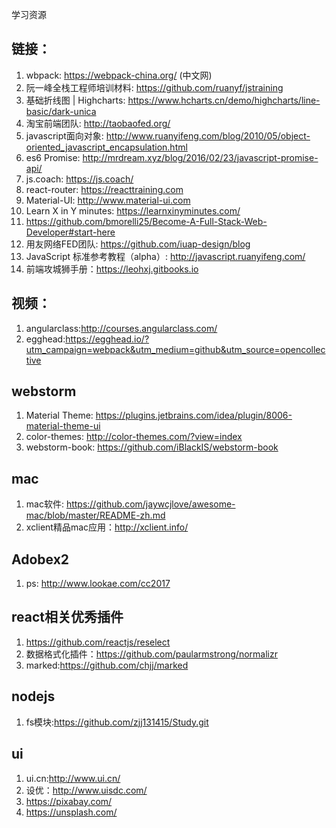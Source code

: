 学习资源
## 链接：
1. wbpack: https://webpack-china.org/ (中文网)
2. 阮一峰全栈工程师培训材料: https://github.com/ruanyf/jstraining
3. 基础折线图 | Highcharts: https://www.hcharts.cn/demo/highcharts/line-basic/dark-unica
4. 淘宝前端团队: http://taobaofed.org/
5. javascript面向对象: http://www.ruanyifeng.com/blog/2010/05/object-oriented_javascript_encapsulation.html
6. es6 Promise: http://mrdream.xyz/blog/2016/02/23/javascript-promise-api/
7. js.coach: https://js.coach/
8. react-router: https://reacttraining.com
9. Material-UI: http://www.material-ui.com
10. Learn X in Y minutes: https://learnxinyminutes.com/
11. https://github.com/bmorelli25/Become-A-Full-Stack-Web-Developer#start-here
12. 用友网络FED团队: https://github.com/iuap-design/blog
13. JavaScript 标准参考教程（alpha）: http://javascript.ruanyifeng.com/
14. 前端攻城狮手册：https://leohxj.gitbooks.io

## 视频：
1. angularclass:http://courses.angularclass.com/
2. egghead:https://egghead.io/?utm_campaign=webpack&utm_medium=github&utm_source=opencollective

## webstorm
1. Material Theme: https://plugins.jetbrains.com/idea/plugin/8006-material-theme-ui
2. color-themes: http://color-themes.com/?view=index
3. webstorm-book: https://github.com/iBlackIS/webstorm-book

## mac
1. mac软件: https://github.com/jaywcjlove/awesome-mac/blob/master/README-zh.md
2. xclient精品mac应用：http://xclient.info/

## Adobex2
1. ps: http://www.lookae.com/cc2017

## react相关优秀插件
1. https://github.com/reactjs/reselect
2. 数据格式化插件：https://github.com/paularmstrong/normalizr
3. marked:https://github.com/chjj/marked

## nodejs
1. fs模块:https://github.com/zjj131415/Study.git

## ui
1. ui.cn:http://www.ui.cn/
2. 设优：http://www.uisdc.com/
3. https://pixabay.com/
4. https://unsplash.com/
